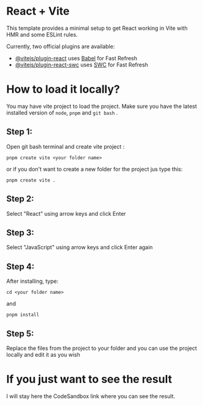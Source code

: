 # React + Vite

This template provides a minimal setup to get React working in Vite with HMR and some ESLint rules.

Currently, two official plugins are available:

- [@vitejs/plugin-react](https://github.com/vitejs/vite-plugin-react/blob/main/packages/plugin-react/README.md) uses [Babel](https://babeljs.io/) for Fast Refresh
- [@vitejs/plugin-react-swc](https://github.com/vitejs/vite-plugin-react-swc) uses [SWC](https://swc.rs/) for Fast Refresh

# How to load it locally?

You may have vite project to load the project. Make sure you have the latest installed version of `node`, `pnpm` and `git bash` .

## Step 1:

Open git bash terminal and create vite project :

`pnpm create vite <your folder name> `

or if you don't want to create a new folder for the project jus type this:

`pnpm create vite . `

## Step 2:

Select "React" using arrow keys and click Enter

## Step 3:

Select "JavaScript" using arrow keys and click Enter again

## Step 4:

After installing, type:

`cd <your folder name>`

and

`pnpm install`

## Step 5:

Replace the files from the project to your folder and you can use the project locally and edit it as you wish

# If you just want to see the result

I will stay here the CodeSandbox link where you can see the result.
